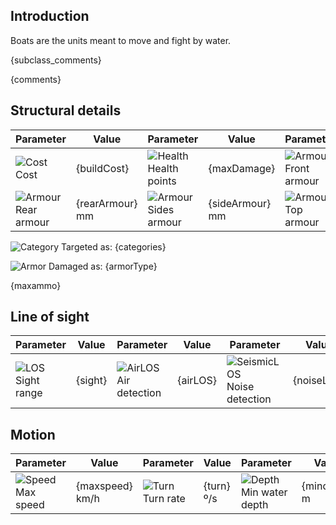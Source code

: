 ## Introduction

Boats are the units meant to move and fight by water.

{subclass_comments}

{comments}

## Structural details

| Parameter | Value | Parameter | Value | Parameter | Value |
|-----------|-------|-----------|-------|-----------|-------|
| ![Cost][1] Cost | {buildCost} | ![Health][2] Health points | {maxDamage} | ![Armour][106] Front armour | {frontArmour} mm |
| ![Armour][106] Rear armour | {rearArmour} mm | ![Armour][106] Sides armour | {sideArmour} mm | ![Armour][106] Top armour | {topArmour} mm |


![Category][104] Targeted as: {categories}

![Armor][105] Damaged as: {armorType}

{maxammo}

## Line of sight

| Parameter | Value | Parameter | Value | Parameter | Value |
|-----------|-------|-----------|-------|-----------|-------|
| ![LOS][4] Sight range | {sight} | ![AirLOS][5] Air detection | {airLOS} | ![SeismicLOS][6] Noise detection | {noiseLOS} |

## Motion

| Parameter | Value | Parameter | Value | Parameter | Value |
|-----------|-------|-----------|-------|-----------|-------|
| ![Speed][7] Max speed | {maxspeed} km/h | ![Turn][8] Turn rate | {turn} º/s | ![Depth][10] Min water depth | {mindepth} m |


[1]: {iconsUrl}/hammer_icon.{iconExt}
[2]: {iconsUrl}/heart_icon.{iconExt}
[3]: {iconsUrl}/flag_icon.{iconExt}
[4]: {iconsUrl}/binocs_icon.{iconExt}
[5]: {iconsUrl}/airplane_icon.{iconExt}
[6]: {iconsUrl}/tank_icon.{iconExt}
[7]: {iconsUrl}/run_icon.{iconExt}
[8]: {iconsUrl}/turn_icon.{iconExt}
[9]: {iconsUrl}/slope_icon.{iconExt}
[10]: {iconsUrl}/water_icon.{iconExt}
[11]: {iconsUrl}/ammo_icon.{iconExt}
[104]: {iconsUrl}/accuracy_icon.{iconExt}
[105]: {iconsUrl}/explosion_icon.{iconExt}
[106]: {iconsUrl}/penetration.{iconExt}


